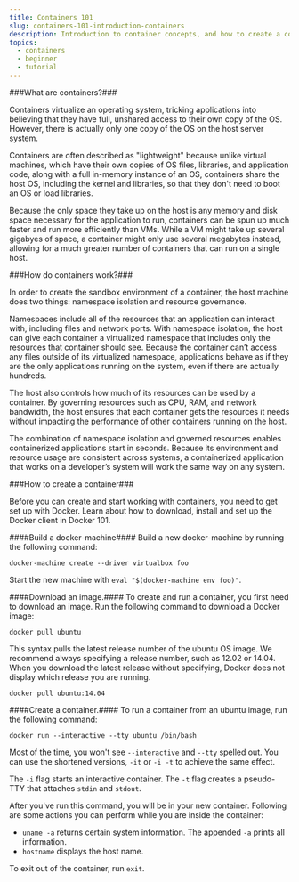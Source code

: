 ```yaml
---
title: Containers 101
slug: containers-101-introduction-containers
description: Introduction to container concepts, and how to create a container using Rackspace Container Service
topics:
  - containers
  - beginner
  - tutorial
---
```


###What are containers?###

Containers virtualize an operating system, tricking applications into believing
that they have full, unshared access to their own copy of the OS. However, there
is actually only one copy of the OS on the host server system.

Containers are often described as "lightweight" because unlike virtual machines,
which have their own copies of OS files, libraries, and application code, along
with a full in-memory instance of an OS, containers share the host OS,
including the kernel and libraries, so that they don't need to boot an OS or
load libraries.

Because the only space they take up on the host is any memory and disk space
necessary for the application to run, containers can be spun up much faster and run
more efficiently than VMs. While a VM might take up several gigabyes of
space, a container might only use several megabytes instead, allowing for a
much greater number of containers that can run on a single host.

###How do containers work?###

In order to create the sandbox environment of a container, the host machine
does two things: namespace isolation and resource governance.

Namespaces include all of the resources that an application can interact with,
including files and network ports. With namespace isolation, the host can
give each container a virtualized namespace that includes only the resources
that container should see. Because the container can’t access any files
outside of its virtualized namespace, applications behave as if they are
the only applications running on the system, even if there are actually hundreds.

The host also controls how much of its resources can be used by a container.
By governing resources such as CPU, RAM, and network bandwidth, the
host ensures that each container gets the resources it needs without
impacting the performance of other containers running on the host.

The combination of namespace isolation and governed resources enables
containerized applications start in seconds.  Because its environment and
resource usage are consistent across systems, a containerized application
that works on a developer’s system will work the same way on any system.

###How to create a container###

Before you can create and start working with containers, you need to get set up with Docker. Learn about how to download, install and set up the Docker client in Docker 101. <!--link to Docker 101-->

####Build a docker-machine####
Build a new docker-machine by running the following command:

`docker-machine create --driver virtualbox foo`

Start the new machine with `eval "$(docker-machine env foo)"`.

####Download an image.####
To create and run a container, you first need to download an image. Run the following command to download a Docker image:

`docker pull ubuntu`

This syntax pulls the latest release number of the ubuntu OS image.
We recommend always specifying a release number, such as 12.02 or 14.04.
When you download the latest release without specifying,
Docker does not display which release you are running.

`docker pull ubuntu:14.04`

####Create a container.####
To run a container from an ubuntu image, run the following command:

`docker run --interactive --tty ubuntu /bin/bash`

Most of the time, you won't see `--interactive` and `--tty` spelled out.
You can use the shortened versions, `-it` or `-i -t` to
achieve the same effect.

The `-i` flag starts an interactive container. The `-t` flag creates a pseudo-TTY that
attaches `stdin` and `stdout`.

After you've run this command, you will be in your new container.
Following are some actions you can perform while you are
inside the container:

 * `uname -a` returns certain system information. The appended `-a` prints all information.
 * `hostname` displays the host name.
 <!--add a few more simple commands here-->

To exit out of the container, run `exit`.
